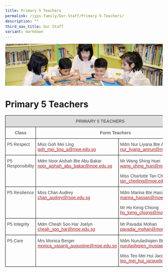 ```yaml
---
title: Primary 5 Teachers
permalink: /jyps-family/Our-Staff/Primary-5-Teachers/
description: ""
third_nav_title: Our Staff
variant: markdown
---
```

![](/images/banner.gif)

Primary 5 Teachers
==================

<style type="text/css">
.tg  {border-collapse:collapse;border-spacing:0;}
.tg td{border-color:black;border-style:solid;border-width:1px;font-family:Arial, sans-serif;font-size:14px;
  overflow:hidden;padding:10px 5px;word-break:normal;}
.tg th{border-color:black;border-style:solid;border-width:1px;font-family:Arial, sans-serif;font-size:14px;
  font-weight:normal;overflow:hidden;padding:10px 5px;word-break:normal;}
.tg .tg-a4yv{background-color:#DDD;color:#666;font-weight:bold;text-align:center;vertical-align:top}
.tg .tg-hvnt{color:#666;text-align:center;vertical-align:top}
.tg .tg-0qja{color:#A52023;text-align:left;text-decoration:underline;vertical-align:top}
.tg .tg-lpmw{color:#666;font-weight:bold;text-align:center;vertical-align:top}
.tg .tg-que8{color:#454545;text-align:left;vertical-align:top}
</style>
<table class="tg">
<thead>
  <tr>
    <th class="tg-a4yv" colspan="3">PRIMARY 5 TEACHERS<span style="color:#666;background-color:#DDD"> </span></th>
  </tr>
</thead>
<tbody>
  <tr>
    <td class="tg-lpmw"> Class</td>
    <td class="tg-lpmw" colspan="2">Form Teachers</td>
  </tr>
  <tr>
    <td class="tg-que8"> P5 Respect</td>
    <td class="tg-que8"> Miss Goh Mei Ling<br> <a href="mailto:goh_mei_ling_a@moe.edu.sg"><span style="text-decoration:underline;color:#A52023">goh_mei_ling_a@moe.edu.sg</span></a><br></td>
    <td class="tg-que8"> Mdm Nur Liyana Bte Amrun<br> <a href="mailto:nur_liyana_amrun@moe.edu.sg"><span style="text-decoration:underline;color:#A52023">nur_liyana_amrun@moe.edu.sg</span></a><br></td>
  </tr>
  <tr>
    <td class="tg-que8"> P5 Responsibility</td>
    <td class="tg-que8"> Mdm Noor Aishah Bte Abu Bakar<br><a href="mailto:noor_aishah_abu_bakar@moe.edu.sg"><span style="text-decoration:underline;color:#A52023">noor_aishah_abu_bakar@moe.edu.sg</span></a><br></td>
    <td class="tg-que8"> Mr Wang Shing Huei<br> <a href="mailto:wang_shing_huei@moe.edu.sg"><span style="text-decoration:underline;color:#A52023">wang_shing_huei@moe.edu.sg</span></a><br><br> Miss Charlotte Tan Cher Ling<br> <a href="mailto:tan_cherling@moe.edu.sg"><span style="text-decoration:underline;color:#A52023">tan_cherling@moe.edu.sg</span></a></td>
  </tr>
  <tr>
    <td class="tg-que8"> P5 Resilience</td>
    <td class="tg-que8"> Miss Chan Audrey<br> <a href="mailto:chan_audrey@moe.edu.sg"><span style="text-decoration:underline;color:#A52023">chan_audrey@moe.edu.sg</span></a><br></td>
    <td class="tg-que8"> Mdm Marina Bte Hassan<br> <a href="mailto:marina_hassan@moe.edu.sg"><span style="text-decoration:underline;color:#A52023">marina_hassan@moe.edu.sg</span></a><br><br> Mr Ho Keng Chiong&nbsp;<br> <a href="mailto:ho_keng_chiong@moe.edu.sg"><span style="text-decoration:underline;color:#A52023">ho_keng_chiong@moe.edu.sg</span></a> </td>
  </tr>
  <tr>
    <td class="tg-que8"> P5 Integrity</td>
    <td class="tg-que8"> Mdm Cheah Soo Har Joelyn<br> <a href="mailto:cheah_soo_har@moe.edu.sg"><span style="text-decoration:underline;color:#A52023">cheah_soo_har@moe.edu.sg</span></a><br></td>
    <td class="tg-que8"> Mr Pavadai Mohan <br> <a href="mailto:pavadai_mohan@moe.edu.sg"><span style="text-decoration:underline;color:#A52023">pavadai_mohan@moe.edu.sg</span></a><br></td>
  </tr>
  <tr>
    <td class="tg-que8"> P5 Care</td>
    <td class="tg-que8"> Mrs Monica Berger<br> <a href="mailto:monica_vasanti_augustine@moe.edu.sg"><span style="text-decoration:underline;color:#A52023">monica_vasanti_augustine@moe.edu.sg</span></a><br></td>
    <td class="tg-que8"> Mdm Nurulashiqien Bte Mustapa<br> <a href="mailto:nurulashiqien_mustapa@moe.edu.sg"><span style="text-decoration:underline;color:#A52023">nurulashiqien_mustapa@moe.edu.sg</span></a><br><br> Miss Teo Mei Hui Jacqueline&nbsp;<br> <a href="mailto:teo_mei_hui_jacqueline@moe.edu.sg"><span style="text-decoration:underline;color:#A52023">teo_mei_hui_jacqueline@moe.edu.sg</span></a> </td>
  </tr>
</tbody>
</table>